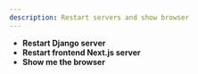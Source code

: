 ```yaml
---
description: Restart servers and show browser
---
```


- **Restart Django server**
- **Restart frontend Next.js server**
- **Show me the browser**
